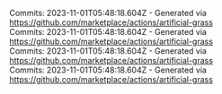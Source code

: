 Commits: 2023-11-01T05:48:18.604Z - Generated via https://github.com/marketplace/actions/artificial-grass
<br>
Commits: 2023-11-01T05:48:18.604Z - Generated via https://github.com/marketplace/actions/artificial-grass
<br>
Commits: 2023-11-01T05:48:18.604Z - Generated via https://github.com/marketplace/actions/artificial-grass
<br>
Commits: 2023-11-01T05:48:18.604Z - Generated via https://github.com/marketplace/actions/artificial-grass
<br>
